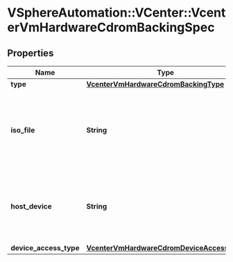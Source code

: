 # VSphereAutomation::VCenter::VcenterVmHardwareCdromBackingSpec

## Properties
Name | Type | Description | Notes
------------ | ------------- | ------------- | -------------
**type** | [**VcenterVmHardwareCdromBackingType**](VcenterVmHardwareCdromBackingType.md) |  | 
**iso_file** | **String** | Path of the image file that should be used as the virtual CD-ROM device backing. This field is optional and it is only relevant when the value of Cdrom.BackingSpec.type is ISO_FILE. | [optional] 
**host_device** | **String** | Name of the device that should be used as the virtual CD-ROM device backing. If unset, the virtual CD-ROM device will be configured to automatically detect a suitable host device. | [optional] 
**device_access_type** | [**VcenterVmHardwareCdromDeviceAccessType**](VcenterVmHardwareCdromDeviceAccessType.md) |  | [optional] 


